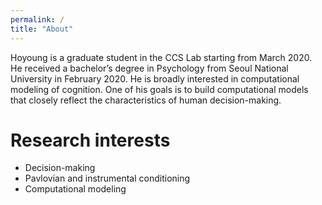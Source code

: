 ```yaml
---
permalink: /
title: "About"
---
```


Hoyoung is a graduate student in the CCS Lab starting from March 2020. He received a bachelor’s degree in Psychology from Seoul National University in February 2020. He is broadly interested in computational modeling of cognition. One of his goals is to build computational models that closely reflect the characteristics of human decision-making.

# Research interests
* Decision-making
* Pavlovian and instrumental conditioning
* Computational modeling